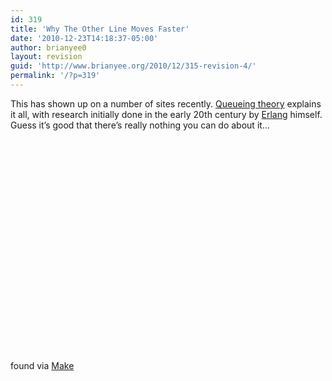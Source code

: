 ```yaml
---
id: 319
title: 'Why The Other Line Moves Faster'
date: '2010-12-23T14:18:37-05:00'
author: brianyee0
layout: revision
guid: 'http://www.brianyee.org/2010/12/315-revision-4/'
permalink: '/?p=319'
---
```


This has shown up on a number of sites recently. [Queueing theory](http://en.wikipedia.org/wiki/Queueing_theory) explains it all, with research initially done in the early 20th century by [Erlang](http://en.wikipedia.org/wiki/Agner_Krarup_Erlang) himself. Guess it’s good that there’s really nothing you can do about it…

<object height="340" width="560"><param name="movie" value="http://www.youtube.com/v/F5Ri_HhziI0?fs=1&hl=en_US"></param><param name="allowFullScreen" value="true"></param><param name="allowscriptaccess" value="always"></param></object>

found via [Make](http://blog.makezine.com/archive/2010/12/why_the_other_line_is_likely_to_mov.html)